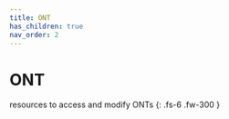 ```yaml
---
title: ONT
has_children: true
nav_order: 2
---
```


# ONT

resources to access and modify ONTs
{: .fs-6 .fw-300 }